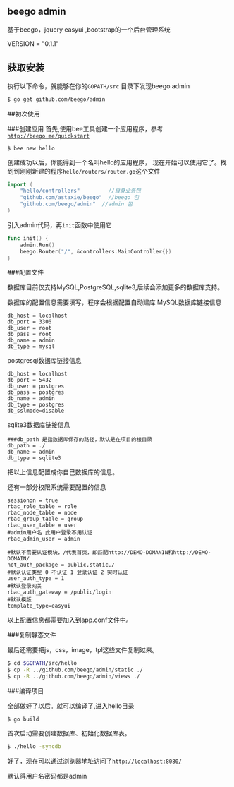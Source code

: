 ## beego admin

基于beego，jquery easyui ,bootstrap的一个后台管理系统

VERSION = "0.1.1"

## 获取安装

执行以下命令，就能够在你的`GOPATH/src` 目录下发现beego admin
```bash
$ go get github.com/beego/admin
```

##初次使用

###创建应用
首先,使用bee工具创建一个应用程序，参考[`http://beego.me/quickstart`](beego的入门)
```
$ bee new hello
```
创建成功以后，你能得到一个名叫hello的应用程序，
现在开始可以使用它了。找到到刚刚新建的程序`hello/routers/router.go`这个文件
```go
import (
	"hello/controllers" 		//自身业务包
	"github.com/astaxie/beego"  //beego 包
	"github.com/beego/admin"  //admin 包
)

```
引入admin代码，再`init`函数中使用它
```go
func init() {
	admin.Run()
	beego.Router("/", &controllers.MainController{})
}
```
###配置文件

数据库目前仅支持MySQL,PostgreSQL,sqlite3,后续会添加更多的数据库支持。

数据库的配置信息需要填写，程序会根据配置自动建库
MySQL数据库链接信息
```
db_host = localhost
db_port = 3306
db_user = root
db_pass = root
db_name = admin
db_type = mysql
```
postgresql数据库链接信息
```
db_host = localhost
db_port = 5432
db_user = postgres
db_pass = postgres
db_name = admin
db_type = postgres
db_sslmode=disable
```
sqlite3数据库链接信息
```
###db_path 是指数据库保存的路径，默认是在项目的根目录
db_path = ./
db_name = admin
db_type = sqlite3
```
把以上信息配置成你自己数据库的信息。

还有一部分权限系统需要配置的信息
```
sessionon = true
rbac_role_table = role
rbac_node_table = node
rbac_group_table = group
rbac_user_table = user
#admin用户名 此用户登录不用认证
rbac_admin_user = admin

#默认不需要认证模块，/代表首页，即匹配http://DEMO-DOMANIN和http://DEMO-DOMAIN/
not_auth_package = public,static,/
#默认认证类型 0 不认证 1 登录认证 2 实时认证
user_auth_type = 1
#默认登录网关
rbac_auth_gateway = /public/login
#默认模版
template_type=easyui
```
以上配置信息都需要加入到app.conf文件中。

###复制静态文件

最后还需要把js，css，image，tpl这些文件复制过来。
```bash
$ cd $GOPATH/src/hello
$ cp -R ../github.com/beego/admin/static ./
$ cp -R ../github.com/beego/admin/views ./

```
###编译项目

全部做好了以后。就可以编译了,进入hello目录
```
$ go build
```
首次启动需要创建数据库、初始化数据库表。
```bash
$ ./hello -syncdb
```
好了，现在可以通过浏览器地址访问了[`http://localhost:8080/`](http://localhost:8080/)

默认得用户名密码都是admin

